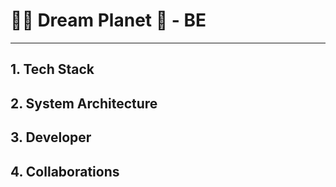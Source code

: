 # 👨‍🚀 Dream Planet 🚀 - BE
---

## 1. Tech Stack

## 2. System Architecture

## 3. Developer

## 4. Collaborations

